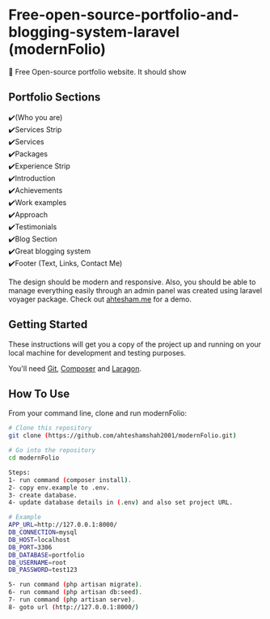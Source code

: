 # Free-open-source-portfolio-and-blogging-system-laravel (modernFolio)

🚀 Free Open-source portfolio website. It should show

## Portfolio Sections
✔️(Who you are)\
✔️Services Strip\
✔️Services\
✔️Packages\
✔️Experience Strip\
✔️Introduction\
✔️Achievements\
✔️Work examples\
✔️Approach\
✔️Testimonials\
✔️Blog Section\
✔️Great blogging system\
✔️Footer (Text, Links, Contact Me)

The design should be modern and responsive. Also, you should be able to manage everything easily through an admin panel was created using laravel voyager package. Check out [ahtesham.me](https://ahtesham.me) for a demo.


## Getting Started
These instructions will get you a copy of the project up and running on your local machine for development and testing purposes.

You'll need
[Git](https://git-scm.com), [Composer](https://getcomposer.org/) and [Laragon](https://laragon.org/index.html).

## How To Use 

From your command line, clone and run modernFolio:

```bash
# Clone this repository
git clone (https://github.com/ahteshamshah2001/modernFolio.git)

# Go into the repository
cd modernFolio

Steps:
1- run command (composer install).
2- copy env.example to .env.
3- create database.
4- update database details in (.env) and also set project URL.

# Example
APP_URL=http://127.0.0.1:8000/
DB_CONNECTION=mysql
DB_HOST=localhost
DB_PORT=3306
DB_DATABASE=portfolio
DB_USERNAME=root
DB_PASSWORD=test123

5- run command (php artisan migrate).
6- run command (php artisan db:seed).
7- run command (php artisan serve).
8- goto url (http://127.0.0.1:8000/)
```
